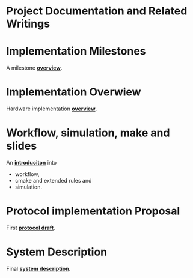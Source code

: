 Project Documentation and Related Writings
==========================================

# Implementation Milestones
A milestone [**overview**](./writings/1-milestone-plan/main.pdf).

# Implementation Overwiew
Hardware implementation [**overview**](./writings/2-master-project/main.pdf).

# Workflow, simulation, make and slides
An [**introduciton**](./writings/2-master-project-slides/main.pdf) into

* workflow,
* cmake and extended rules and
* simulation.

# Protocol implementation Proposal
First [**protocol draft**](./writings/3-protocol-proposal/main.pdf).

# System Description
Final [**system description**](./writings/5-thesis/main.pdf).
